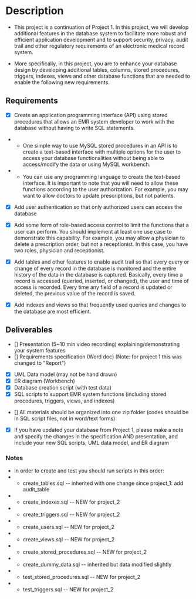 # Description

- This project is a continuation of Project 1. In this project, we will develop additional features in the database
  system to facilitate more robust and efficient application development and to support security, privacy, audit trail
  and other regulatory requirements of an electronic medical record system.

- More specifically, in this project, you are to enhance your database design by developing additional tables, columns,
  stored procedures, triggers, indexes, views and other database functions that are needed to enable the following new
  requirements.

## Requirements

- [X] Create an application programming interface (API) using stored procedures that allows an EMR system developer to
  work with the database without having to write SQL statements.

-
    - One simple way to use MySQL stored procedures in an API is to create a text-based interface with multiple options
      for the user to access your database functionalities without being able to access/modify the data or using MySQL
      workbench.

-
    - You can use any programming language to create the text-based interface. It is important to note that you will
      need to allow these functions according to the user authorization. For example, you may want to allow doctors to
      update prescriptions, but not patients.

- [X] Add user authentication so that only authorized users can access the database

- [X] Add some form of role-based access control to limit the functions that a user can perform. You should implement at
  least one use case to demonstrate this capability. For example, you may allow a physician to delete a prescription
  order, but not a receptionist. In this case, you have two roles, physician and receptionist.

- [X] Add tables and other features to enable audit trail so that every query or change of every record in the database
  is monitored and the entire history of the data in the database is captured. Basically, every time a record is
  accessed (queried, inserted, or changed), the user and time of access is recorded. Every time any field of a record is
  updated or deleted, the previous value of the record is saved.

- [X] Add indexes and views so that frequently used queries and changes to the database
  are most efficient.

## Deliverables

- [] Presentation (5~10 min video recording) explaining/demonstrating your system features
- [] Requirements specification (Word doc) (Note: for project 1 this was changed to "Report")
- [X] UML Data model (may not be hand drawn)
- [X] ER diagram (Workbench)
- [X] Database creation script (with test data)
- [X] SQL scripts to support EMR system functions (including stored procedures, triggers, views, and indexes)
- [] All materials should be organized into one zip folder (codes should be in SQL script files, not in word/text forms)
- [X] If you have updated your database from Project 1, please make a note and specify the changes in the specification
  AND presentation, and include your new SQL scripts, UML data model, and ER diagram

### Notes

- In order to create and test you should run scripts in this order:
-
    - create_tables.sql -- inherited with one change since project_1: add audit_table
-
    - create_indexes.sql -- NEW for project_2
-
    - create_triggers.sql -- NEW for project_2
-
    - create_users.sql -- NEW for project_2
-
    - create_views.sql -- NEW for project_2
-
    - create_stored_procedures.sql -- NEW for project_2
-
    - create_dummy_data.sql -- inherited but data modified slightly
-
    - test_stored_procedures.sql -- NEW for project_2
-
    - test_triggers.sql -- NEW for project_2

